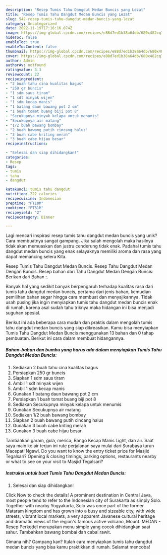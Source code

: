 ```yaml
---
description: "Resep Tumis Tahu Dangdut Medan Buncis yang Lezat"
title: "Resep Tumis Tahu Dangdut Medan Buncis yang Lezat"
slug: 542-resep-tumis-tahu-dangdut-medan-buncis-yang-lezat
category: Uncategorized
date: 2022-11-19T17:16:16.074Z
image: https://img-global.cpcdn.com/recipes/e88d7ed1b38a64db/680x482cq70/tumis-tahu-dangdut-medan-buncis-foto-resep-utama.jpg
hideToc: false
enableToc: true
enableTocContent: false
thumbnail: https://img-global.cpcdn.com/recipes/e88d7ed1b38a64db/680x482cq70/tumis-tahu-dangdut-medan-buncis-foto-resep-utama.jpg
cover: https://img-global.cpcdn.com/recipes/e88d7ed1b38a64db/680x482cq70/tumis-tahu-dangdut-medan-buncis-foto-resep-utama.jpg
author: Admin
authorAv: notfound
ratingvalue: 3.1
reviewcount: 22
recipeingredient:
- "2 buah tahu cina kualitas bagus"
- "250 gr buncis"
- "1 sdm saus tiram"
- "1 sdt minyak wijen"
- "1 sdm kecap manis"
- "1 batang daun bawang pot 2 cm"
- "1 buah tomat buang biji pot 8"
- "Secukupnya minyak kelapa untuk menumis"
- "Secukupnya air matang"
- "1/2 buah bawang bombay"
- "2 buah bawang putih cincang halus"
- "3 buah cabe kriting merah"
- "3 buah cabe hijau besar"
recipeinstructions:

- "Selesai dan siap dihidangkan!"
categories:
- Resep
tags:
- tumis
- tahu
- dangdut

katakunci: tumis tahu dangdut 
nutrition: 222 calories
recipecuisine: Indonesian
preptime: "PT10M"
cooktime: "PT31M"
recipeyield: "2"
recipecategory: Dinner

---
```





Lagi mencari inspirasi resep tumis tahu dangdut medan buncis yang unik? Cara membuatnya sangat gampang. Jika salah mengolah maka hasilnya tidak akan memuaskan dan justru cenderung tidak enak. Padahal tumis tahu dangdut medan buncis yang enak selayaknya memiliki aroma dan rasa yang dapat memancing selera Kita.





Resep Tumis Tahu Dangdut Medan Buncis. Resep Tahu Dangdut Medan Dengan Buncis. Resep bahan dari Tahu Dangdut Medan Dengan Buncis: Berikan dari Bahan :.

Banyak hal yang sedikit banyak berpengaruh terhadap kualitas rasa dari tumis tahu dangdut medan buncis, pertama dari jenis bahan, kemudian pemilihan bahan segar hingga cara membuat dan menyajikannya. Tidak usah pusing jika ingin menyiapkan tumis tahu dangdut medan buncis enak di rumah, karena asal sudah tahu triknya maka hidangan ini bisa menjadi suguhan spesial.






Berikut ini ada beberapa cara mudah dan praktis dalam mengolah tumis tahu dangdut medan buncis yang siap dikreasikan. Kamu bisa menyiapkan Tumis Tahu Dangdut Medan Buncis menggunakan 13 bahan dan 0 tahap pembuatan. Berikut ini cara dalam membuat hidangannya.

<!--inarticleads1-->

##### Bahan-bahan dan bumbu yang harus ada dalam menyiapkan Tumis Tahu Dangdut Medan Buncis:

1. Sediakan 2 buah tahu cina kualitas bagus
1. Persiapkan 250 gr buncis
1. Siapkan 1 sdm saus tiram
1. Ambil 1 sdt minyak wijen
1. Ambil 1 sdm kecap manis
1. Gunakan 1 batang daun bawang pot 2 cm
1. Persiapkan 1 buah tomat buang biji pot 8
1. Sediakan Secukupnya minyak kelapa untuk menumis
1. Gunakan Secukupnya air matang
1. Sediakan 1/2 buah bawang bombay
1. Siapkan 2 buah bawang putih cincang halus
1. Gunakan 3 buah cabe kriting merah
1. Gunakan 3 buah cabe hijau besar


Tambahkan garam, gula, merica, Bango Kecap Manis Light, dan air. Saat saya main ke air terjun ini rute perjalanan saya mulai dari Surabaya turun Maospati Ngawi. Do you want to know the entry ticket price for Masjid Tegalsari? Opening &amp; closing timings, parking options, restaurants nearby or what to see on your visit to Masjid Tegalsari? 

<!--inarticleads2-->

##### Instruksi untuk buat Tumis Tahu Dangdut Medan Buncis:


1. Selesai dan siap dihidangkan!

Click Now to check the details! A prominent destination in Central Java, most people tend to refer to the Indonesian city of Surakarta as simply Solo. Together with nearby Yogyakarta, Solo was once part of the former Mataram kingdom and has grown into a busy and sizeable city, with wide streets, vibrant local markets, a very apparent Javanese cultural heritage and dramatic views of the region&#39;s famous active volcano, Mount. MEDAN - Resep Perkedel merupakan menu simple yang cocok dihidangkan saat sahur. Tambahkan bawang bombai dan cabai rawit. 

Gimana nih? Gampang kan? Itulah cara menyiapkan tumis tahu dangdut medan buncis yang bisa kamu praktikkan di rumah. Selamat mencoba!

